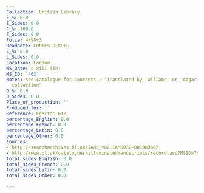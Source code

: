 ```yaml
---
Collection: British Library
E_%: 0.0
E_Sides: 0.0
F_%: 100.0
F_Sides: 0.0
Folia: 4+98+3
Headnote: CONTES DEVOTS
L_%: 0.0
L_Sides: 0.0
Location: London
MS_Date: s.xiii (in)
MS_ID: '463'
Notes: see catalogue for contents ; "Translated by 'Willame' or 'Adgar' from a Latin
  collection"
O_%: 0.0
O_Sides: 0.0
Place_of_production: ''
Produced_for: ''
Reference: Egerton 612
percentage_English: 0.0
percentage_French: 0.0
percentage_Latin: 0.0
percentage_Other: 0.0
sources:
- http://searcharchives.bl.uk/IAMS_VU2:IAMS032-001983662
- http://www.bl.uk/catalogues/illuminatedmanuscripts/record.asp?MSID=7643
total_sides_English: 0.0
total_sides_French: 0.0
total_sides_Latin: 0.0
total_sides_Other: 0.0

---
```

